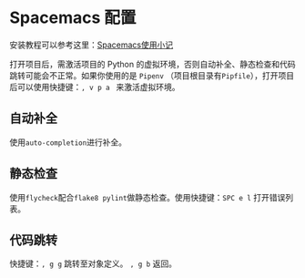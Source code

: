 # Spacemacs 配置

安装教程可以参考这里：[Spacemacs使用小记](https://haidong.dev/Spacemacs%20%E4%BD%BF%E7%94%A8%E5%B0%8F%E8%AE%B0/)

打开项目后，需激活项目的 Python 的虚拟环境，否则自动补全、静态检查和代码跳转可能会不正常。如果你使用的是 `Pipenv` （项目根目录有`Pipfile`），打开项目后可以使用快捷键：`, v p a ` 来激活虚拟环境。

## 自动补全 ##

使用`auto-completion`进行补全。

## 静态检查 ##

使用`flycheck`配合`flake8 pylint`做静态检查。使用快捷键：` SPC e l ` 打开错误列表。

## 代码跳转 ##

快捷键：` , g g ` 跳转至对象定义。 ` , g b ` 返回。
